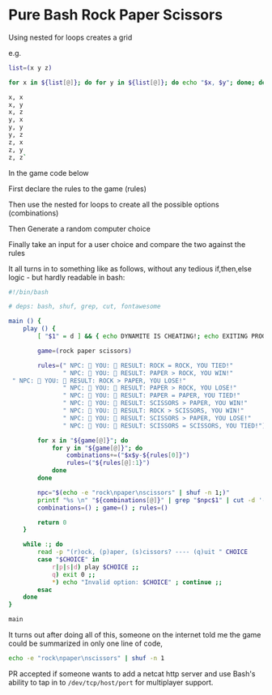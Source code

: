 # Pure Bash Rock Paper Scissors

Using nested for loops creates a grid

e.g.

```bash
list=(x y z)

for x in ${list[@]}; do for y in ${list[@]}; do echo "$x, $y"; done; done

x, x
x, y
x, z
y, x
y, y
y, z
z, x
z, y
z, z`
```

In the game code below

First declare the rules to the game (rules)

Then use the nested for loops to create all the possible options (combinations)

Then Generate a random computer choice

Finally take an input for a user choice and compare the two against the rules

It all turns in to something like as follows, without any tedious if,then,else logic - but hardly readable in bash:

```bash
#!/bin/bash

# deps: bash, shuf, grep, cut, fontawesome

main () {
    play () {
        [ "$1" = d ] && { echo DYNAMITE IS CHEATING!; echo EXITING PROGRAM! CHEATER!; exit 1; }

        game=(rock paper scissors)

        rules=(" NPC:  YOU:  RESULT: ROCK = ROCK, YOU TIED!"
               " NPC:  YOU:  RESULT: PAPER > ROCK, YOU WIN!"
 " NPC:  YOU:  RESULT: ROCK > PAPER, YOU LOSE!"
               " NPC:  YOU:  RESULT: PAPER > ROCK, YOU LOSE!"
               " NPC:  YOU:  RESULT: PAPER = PAPER, YOU TIED!"
               " NPC:  YOU:  RESULT: SCISSORS > PAPER, YOU WIN!"
               " NPC:  YOU:  RESULT: ROCK > SCISSORS, YOU WIN!"
               " NPC:  YOU:  RESULT: SCISSORS > PAPER, YOU LOSE!"
               " NPC:  YOU:  RESULT: SCISSORS = SCISSORS, YOU TIED!")

        for x in "${game[@]}"; do
            for y in "${game[@]}"; do
                combinations+=("$x$y-${rules[0]}")
                rules=("${rules[@]:1}")
            done
        done

        npc="$(echo -e "rock\npaper\nscissors" | shuf -n 1;)"
        printf "%s \n" "${combinations[@]}" | grep "$npc$1" | cut -d '-' -f 2
        combinations=() ; game=() ; rules=()

        return 0
    }

    while :; do
        read -p "(r)ock, (p)aper, (s)cissors? ---- (q)uit " CHOICE
        case "$CHOICE" in
            r|p|s|d) play $CHOICE ;;
            q) exit 0 ;;
            *) echo "Invalid option: $CHOICE" ; continue ;;
        esac
    done
}

main
````

It turns out after doing all of this, someone on the internet told me the game could be summarized in only one line of code,

```bash
echo -e "rock\npaper\nscissors" | shuf -n 1
```

PR accepted if someone wants to add a netcat http server and use Bash's ability to tap in to `/dev/tcp/host/port` for multiplayer support.
